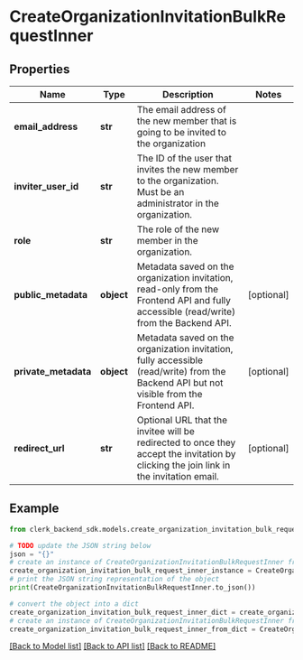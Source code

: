 # CreateOrganizationInvitationBulkRequestInner


## Properties

Name | Type | Description | Notes
------------ | ------------- | ------------- | -------------
**email_address** | **str** | The email address of the new member that is going to be invited to the organization | 
**inviter_user_id** | **str** | The ID of the user that invites the new member to the organization. Must be an administrator in the organization. | 
**role** | **str** | The role of the new member in the organization. | 
**public_metadata** | **object** | Metadata saved on the organization invitation, read-only from the Frontend API and fully accessible (read/write) from the Backend API. | [optional] 
**private_metadata** | **object** | Metadata saved on the organization invitation, fully accessible (read/write) from the Backend API but not visible from the Frontend API. | [optional] 
**redirect_url** | **str** | Optional URL that the invitee will be redirected to once they accept the invitation by clicking the join link in the invitation email. | [optional] 

## Example

```python
from clerk_backend_sdk.models.create_organization_invitation_bulk_request_inner import CreateOrganizationInvitationBulkRequestInner

# TODO update the JSON string below
json = "{}"
# create an instance of CreateOrganizationInvitationBulkRequestInner from a JSON string
create_organization_invitation_bulk_request_inner_instance = CreateOrganizationInvitationBulkRequestInner.from_json(json)
# print the JSON string representation of the object
print(CreateOrganizationInvitationBulkRequestInner.to_json())

# convert the object into a dict
create_organization_invitation_bulk_request_inner_dict = create_organization_invitation_bulk_request_inner_instance.to_dict()
# create an instance of CreateOrganizationInvitationBulkRequestInner from a dict
create_organization_invitation_bulk_request_inner_from_dict = CreateOrganizationInvitationBulkRequestInner.from_dict(create_organization_invitation_bulk_request_inner_dict)
```
[[Back to Model list]](../README.md#documentation-for-models) [[Back to API list]](../README.md#documentation-for-api-endpoints) [[Back to README]](../README.md)



